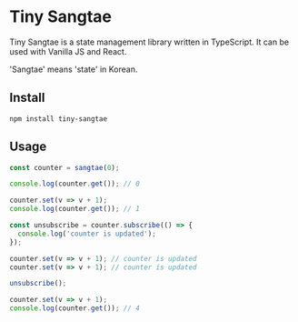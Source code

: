 # Tiny Sangtae

Tiny Sangtae is a state management library written in TypeScript. It can be used with Vanilla JS and React.

'Sangtae' means 'state' in Korean.

## Install

```shell
npm install tiny-sangtae
```

## Usage

```typescript
const counter = sangtae(0);

console.log(counter.get()); // 0

counter.set(v => v + 1);
console.log(counter.get()); // 1

const unsubscribe = counter.subscribe(() => {
  console.log('counter is updated');
});

counter.set(v => v + 1); // counter is updated
counter.set(v => v + 1); // counter is updated

unsubscribe();

counter.set(v => v + 1);
console.log(counter.get()); // 4
```
